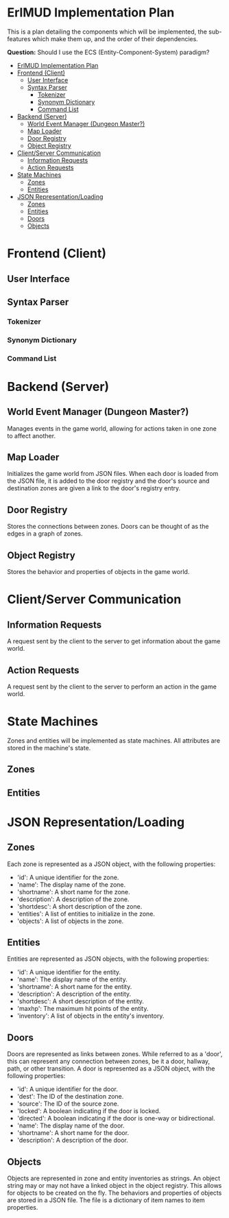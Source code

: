 # ErlMUD Implementation Plan
This is a plan detailing the components which will be implemented, the sub-features which make them up, and the order of their dependencies.

**Question:**
Should I use the ECS (Entity-Component-System) paradigm?

- [ErlMUD Implementation Plan](#erlmud-implementation-plan)
- [Frontend (Client)](#frontend-client)
  - [User Interface](#user-interface)
  - [Syntax Parser](#syntax-parser)
    - [Tokenizer](#tokenizer)
    - [Synonym Dictionary](#synonym-dictionary)
    - [Command List](#command-list)
- [Backend (Server)](#backend-server)
  - [World Event Manager (Dungeon Master?)](#world-event-manager-dungeon-master)
  - [Map Loader](#map-loader)
  - [Door Registry](#door-registry)
  - [Object Registry](#object-registry)
- [Client/Server Communication](#clientserver-communication)
  - [Information Requests](#information-requests)
  - [Action Requests](#action-requests)
- [State Machines](#state-machines)
  - [Zones](#zones)
  - [Entities](#entities)
- [JSON Representation/Loading](#json-representationloading)
  - [Zones](#zones-1)
  - [Entities](#entities-1)
  - [Doors](#doors)
  - [Objects](#objects)

# Frontend (Client)
## User Interface
## Syntax Parser
### Tokenizer
### Synonym Dictionary
### Command List

# Backend (Server)
## World Event Manager (Dungeon Master?)
Manages events in the game world, allowing for actions taken in one zone to affect another.
## Map Loader
Initializes the game world from JSON files.
When each door is loaded from the JSON file, it is added to the door registry and the door's source and destination zones are given a link to the door's registry entry.
## Door Registry
Stores the connections between zones.
Doors can be thought of as the edges in a graph of zones.
## Object Registry
Stores the behavior and properties of objects in the game world.

# Client/Server Communication
## Information Requests
A request sent by the client to the server to get information about the game world.
## Action Requests
A request sent by the client to the server to perform an action in the game world.

# State Machines
Zones and entities will be implemented as state machines.
All attributes are stored in the machine's state.
## Zones
## Entities

# JSON Representation/Loading
## Zones
Each zone is represented as a JSON object, with the following properties:
- 'id': A unique identifier for the zone.
- 'name': The display name of the zone.
- 'shortname': A short name for the zone.
- 'description': A description of the zone.
- 'shortdesc': A short description of the zone.
- 'entities': A list of entities to initialize in the zone.
- 'objects': A list of objects in the zone.
## Entities
Entities are represented as JSON objects, with the following properties:
- 'id': A unique identifier for the entity.
- 'name': The display name of the entity.
- 'shortname': A short name for the entity.
- 'description': A description of the entity.
- 'shortdesc': A short description of the entity.
- 'maxhp': The maximum hit points of the entity.
- 'inventory': A list of objects in the entity's inventory.
## Doors
Doors are represented as links between zones.
While referred to as a 'door', this can represent any connection between zones, be it a door, hallway, path, or other transition.
A door is represented as a JSON object, with the following properties:
- 'id': A unique identifier for the door.
- 'dest': The ID of the destination zone.
- 'source': The ID of the source zone.
- 'locked': A boolean indicating if the door is locked.
- 'directed': A boolean indicating if the door is one-way or bidirectional.
- 'name': The display name of the door.
- 'shortname': A short name for the door.
- 'description': A description of the door.
## Objects
Objects are represented in zone and entity inventories as strings.
An object string may or may not have a linked object in the object registry. This allows for objects to be created on the fly.
The behaviors and properties of objects are stored in a JSON file.
The file is a dictionary of item names to item properties.